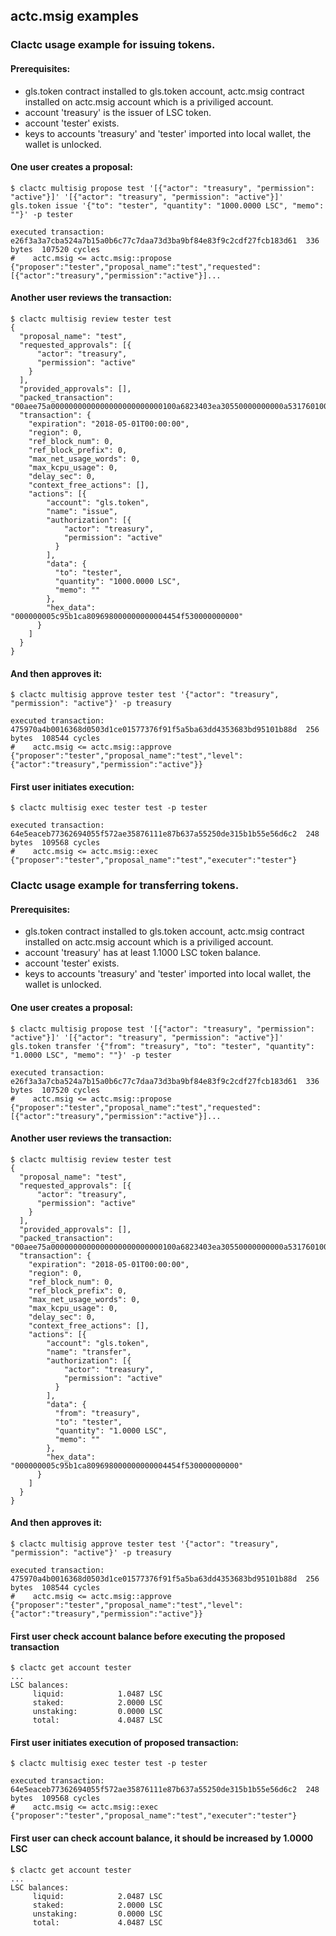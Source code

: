 ## actc.msig examples

### Clactc usage example for issuing tokens.

#### Prerequisites:
   - gls.token contract installed to gls.token account, actc.msig contract installed on actc.msig account which is a priviliged account.
   - account 'treasury' is the issuer of LSC token.
   - account 'tester' exists.
   - keys to accounts 'treasury' and 'tester' imported into local wallet, the wallet is unlocked.

#### One user creates a proposal:
````
$ clactc multisig propose test '[{"actor": "treasury", "permission": "active"}]' '[{"actor": "treasury", "permission": "active"}]' gls.token issue '{"to": "tester", "quantity": "1000.0000 LSC", "memo": ""}' -p tester

executed transaction: e26f3a3a7cba524a7b15a0b6c77c7daa73d3ba9bf84e83f9c2cdf27fcb183d61  336 bytes  107520 cycles
#    actc.msig <= actc.msig::propose          {"proposer":"tester","proposal_name":"test","requested":[{"actor":"treasury","permission":"active"}]...
````

#### Another user reviews the transaction:
````
$ clactc multisig review tester test
{
  "proposal_name": "test",
  "requested_approvals": [{
      "actor": "treasury",
      "permission": "active"
    }
  ],
  "provided_approvals": [],
  "packed_transaction": "00aee75a0000000000000000000000000100a6823403ea30550000000000a5317601000000fe6a6cd4cd00000000a8ed323219000000005c95b1ca809698000000000004454f530000000000",
  "transaction": {
    "expiration": "2018-05-01T00:00:00",
    "region": 0,
    "ref_block_num": 0,
    "ref_block_prefix": 0,
    "max_net_usage_words": 0,
    "max_kcpu_usage": 0,
    "delay_sec": 0,
    "context_free_actions": [],
    "actions": [{
        "account": "gls.token",
        "name": "issue",
        "authorization": [{
            "actor": "treasury",
            "permission": "active"
          }
        ],
        "data": {
          "to": "tester",
          "quantity": "1000.0000 LSC",
          "memo": ""
        },
        "hex_data": "000000005c95b1ca809698000000000004454f530000000000"
      }
    ]
  }
}
````

#### And then approves it:
````
$ clactc multisig approve tester test '{"actor": "treasury", "permission": "active"}' -p treasury

executed transaction: 475970a4b0016368d0503d1ce01577376f91f5a5ba63dd4353683bd95101b88d  256 bytes  108544 cycles
#    actc.msig <= actc.msig::approve          {"proposer":"tester","proposal_name":"test","level":{"actor":"treasury","permission":"active"}}
````

#### First user initiates execution:
````
$ clactc multisig exec tester test -p tester

executed transaction: 64e5eaceb77362694055f572ae35876111e87b637a55250de315b1b55e56d6c2  248 bytes  109568 cycles
#    actc.msig <= actc.msig::exec             {"proposer":"tester","proposal_name":"test","executer":"tester"}
````


### Clactc usage example for transferring tokens.

#### Prerequisites:
   - gls.token contract installed to gls.token account, actc.msig contract installed on actc.msig account which is a priviliged account.
   - account 'treasury' has at least 1.1000 LSC token balance.
   - account 'tester' exists.
   - keys to accounts 'treasury' and 'tester' imported into local wallet, the wallet is unlocked.

#### One user creates a proposal:
````
$ clactc multisig propose test '[{"actor": "treasury", "permission": "active"}]' '[{"actor": "treasury", "permission": "active"}]' gls.token transfer '{"from": "treasury", "to": "tester", "quantity": "1.0000 LSC", "memo": ""}' -p tester

executed transaction: e26f3a3a7cba524a7b15a0b6c77c7daa73d3ba9bf84e83f9c2cdf27fcb183d61  336 bytes  107520 cycles
#    actc.msig <= actc.msig::propose          {"proposer":"tester","proposal_name":"test","requested":[{"actor":"treasury","permission":"active"}]...
````

#### Another user reviews the transaction:
````
$ clactc multisig review tester test
{
  "proposal_name": "test",
  "requested_approvals": [{
      "actor": "treasury",
      "permission": "active"
    }
  ],
  "provided_approvals": [],
  "packed_transaction": "00aee75a0000000000000000000000000100a6823403ea30550000000000a5317601000000fe6a6cd4cd00000000a8ed323219000000005c95b1ca809698000000000004454f530000000000",
  "transaction": {
    "expiration": "2018-05-01T00:00:00",
    "region": 0,
    "ref_block_num": 0,
    "ref_block_prefix": 0,
    "max_net_usage_words": 0,
    "max_kcpu_usage": 0,
    "delay_sec": 0,
    "context_free_actions": [],
    "actions": [{
        "account": "gls.token",
        "name": "transfer",
        "authorization": [{
            "actor": "treasury",
            "permission": "active"
          }
        ],
        "data": {
          "from": "treasury",
          "to": "tester",
          "quantity": "1.0000 LSC",
          "memo": ""
        },
        "hex_data": "000000005c95b1ca809698000000000004454f530000000000"
      }
    ]
  }
}
````

#### And then approves it:
````
$ clactc multisig approve tester test '{"actor": "treasury", "permission": "active"}' -p treasury

executed transaction: 475970a4b0016368d0503d1ce01577376f91f5a5ba63dd4353683bd95101b88d  256 bytes  108544 cycles
#    actc.msig <= actc.msig::approve          {"proposer":"tester","proposal_name":"test","level":{"actor":"treasury","permission":"active"}}
````

#### First user check account balance before executing the proposed transaction
````
$ clactc get account tester
...
LSC balances:
     liquid:            1.0487 LSC
     staked:            2.0000 LSC
     unstaking:         0.0000 LSC
     total:             4.0487 LSC
````

#### First user initiates execution of proposed transaction:
````
$ clactc multisig exec tester test -p tester

executed transaction: 64e5eaceb77362694055f572ae35876111e87b637a55250de315b1b55e56d6c2  248 bytes  109568 cycles
#    actc.msig <= actc.msig::exec             {"proposer":"tester","proposal_name":"test","executer":"tester"}
````

#### First user can check account balance, it should be increased by 1.0000 LSC
````
$ clactc get account tester
...
LSC balances:
     liquid:            2.0487 LSC
     staked:            2.0000 LSC
     unstaking:         0.0000 LSC
     total:             4.0487 LSC
````
